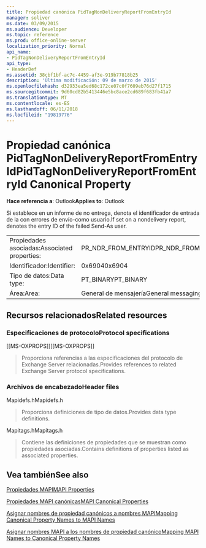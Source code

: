 ```yaml
---
title: Propiedad canónica PidTagNonDeliveryReportFromEntryId
manager: soliver
ms.date: 03/09/2015
ms.audience: Developer
ms.topic: reference
ms.prod: office-online-server
localization_priority: Normal
api_name:
- PidTagNonDeliveryReportFromEntryId
api_type:
- HeaderDef
ms.assetid: 38cbf1bf-ac7c-4459-af3e-919b77818b25
description: 'Última modificación: 09 de marzo de 2015'
ms.openlocfilehash: d32933ea5ed68c172ce07c0f7609eb76d27f1715
ms.sourcegitcommit: 9d60cd82b5413446e5bc8ace2cd689f683fb41a7
ms.translationtype: MT
ms.contentlocale: es-ES
ms.lasthandoff: 06/11/2018
ms.locfileid: "19819776"
---
```

# <a name="pidtagnondeliveryreportfromentryid-canonical-property"></a><span data-ttu-id="05a51-103">Propiedad canónica PidTagNonDeliveryReportFromEntryId</span><span class="sxs-lookup"><span data-stu-id="05a51-103">PidTagNonDeliveryReportFromEntryId Canonical Property</span></span>

  
  
<span data-ttu-id="05a51-104">**Hace referencia a**: Outlook</span><span class="sxs-lookup"><span data-stu-id="05a51-104">**Applies to**: Outlook</span></span> 
  
<span data-ttu-id="05a51-105">Si establece en un informe de no entrega, denota el identificador de entrada de la con errores de envío-como usuario.</span><span class="sxs-lookup"><span data-stu-id="05a51-105">If set on a nondelivery report, denotes the entry ID of the failed Send-As user.</span></span>
  
|||
|:-----|:-----|
|<span data-ttu-id="05a51-106">Propiedades asociadas:</span><span class="sxs-lookup"><span data-stu-id="05a51-106">Associated properties:</span></span>  <br/> |<span data-ttu-id="05a51-107">PR_NDR_FROM_ENTRYID</span><span class="sxs-lookup"><span data-stu-id="05a51-107">PR_NDR_FROM_ENTRYID</span></span>  <br/> |
|<span data-ttu-id="05a51-108">Identificador:</span><span class="sxs-lookup"><span data-stu-id="05a51-108">Identifier:</span></span>  <br/> |<span data-ttu-id="05a51-109">0x6904</span><span class="sxs-lookup"><span data-stu-id="05a51-109">0x6904</span></span>  <br/> |
|<span data-ttu-id="05a51-110">Tipo de datos:</span><span class="sxs-lookup"><span data-stu-id="05a51-110">Data type:</span></span>  <br/> |<span data-ttu-id="05a51-111">PT_BINARY</span><span class="sxs-lookup"><span data-stu-id="05a51-111">PT_BINARY</span></span>  <br/> |
|<span data-ttu-id="05a51-112">Área:</span><span class="sxs-lookup"><span data-stu-id="05a51-112">Area:</span></span>  <br/> |<span data-ttu-id="05a51-113">General de mensajería</span><span class="sxs-lookup"><span data-stu-id="05a51-113">General messaging</span></span>  <br/> |
   
## <a name="related-resources"></a><span data-ttu-id="05a51-114">Recursos relacionados</span><span class="sxs-lookup"><span data-stu-id="05a51-114">Related resources</span></span>

### <a name="protocol-specifications"></a><span data-ttu-id="05a51-115">Especificaciones de protocolo</span><span class="sxs-lookup"><span data-stu-id="05a51-115">Protocol specifications</span></span>

<span data-ttu-id="05a51-116">[[MS-OXPROPS]]</span><span class="sxs-lookup"><span data-stu-id="05a51-116">[[MS-OXPROPS]]</span></span> 
  
> <span data-ttu-id="05a51-117">Proporciona referencias a las especificaciones del protocolo de Exchange Server relacionadas.</span><span class="sxs-lookup"><span data-stu-id="05a51-117">Provides references to related Exchange Server protocol specifications.</span></span>
    
### <a name="header-files"></a><span data-ttu-id="05a51-118">Archivos de encabezado</span><span class="sxs-lookup"><span data-stu-id="05a51-118">Header files</span></span>

<span data-ttu-id="05a51-119">Mapidefs.h</span><span class="sxs-lookup"><span data-stu-id="05a51-119">Mapidefs.h</span></span>
  
> <span data-ttu-id="05a51-120">Proporciona definiciones de tipo de datos.</span><span class="sxs-lookup"><span data-stu-id="05a51-120">Provides data type definitions.</span></span>
    
<span data-ttu-id="05a51-121">Mapitags.h</span><span class="sxs-lookup"><span data-stu-id="05a51-121">Mapitags.h</span></span>
  
> <span data-ttu-id="05a51-122">Contiene las definiciones de propiedades que se muestran como propiedades asociadas.</span><span class="sxs-lookup"><span data-stu-id="05a51-122">Contains definitions of properties listed as associated properties.</span></span>
    
## <a name="see-also"></a><span data-ttu-id="05a51-123">Vea también</span><span class="sxs-lookup"><span data-stu-id="05a51-123">See also</span></span>



[<span data-ttu-id="05a51-124">Propiedades MAPI</span><span class="sxs-lookup"><span data-stu-id="05a51-124">MAPI Properties</span></span>](mapi-properties.md)
  
[<span data-ttu-id="05a51-125">Propiedades MAPI canónicas</span><span class="sxs-lookup"><span data-stu-id="05a51-125">MAPI Canonical Properties</span></span>](mapi-canonical-properties.md)
  
[<span data-ttu-id="05a51-126">Asignar nombres de propiedad canónicos a nombres MAPI</span><span class="sxs-lookup"><span data-stu-id="05a51-126">Mapping Canonical Property Names to MAPI Names</span></span>](mapping-canonical-property-names-to-mapi-names.md)
  
[<span data-ttu-id="05a51-127">Asignar nombres MAPI a los nombres de propiedad canónico</span><span class="sxs-lookup"><span data-stu-id="05a51-127">Mapping MAPI Names to Canonical Property Names</span></span>](mapping-mapi-names-to-canonical-property-names.md)

